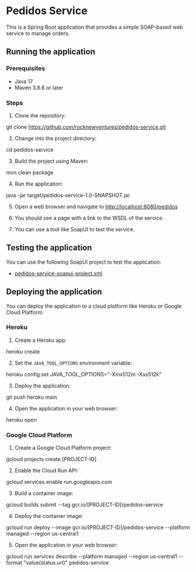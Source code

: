 # Pedidos Service

This is a Spring Boot application that provides a simple SOAP-based web service to manage orders.

## Running the application

### Prerequisites

* Java 17
* Maven 3.8.6 or later

### Steps

1. Clone the repository:

git clone https://github.com/rocknewventures/pedidos-service.git

2. Change into the project directory:

cd pedidos-service

3. Build the project using Maven:

mvn clean package

4. Run the application:

java -jar target/pedidos-service-1.0-SNAPSHOT.jar

5. Open a web browser and navigate to [http://localhost:8080/pedidos](http://localhost:8080/pedidos)

6. You should see a page with a link to the WSDL of the service.

7. You can use a tool like SoapUI to test the service.

## Testing the application

You can use the following SoapUI project to test the application:

* [pedidos-service-soapui-project.xml](https://github.com/rocknewventures/pedidos-service/blob/main/pedidos-service-soapui-project.xml)

## Deploying the application

You can deploy the application to a cloud platform like Heroku or Google Cloud Platform.

### Heroku

1. Create a Heroku app:

heroku create

2. Set the `JAVA_TOOL_OPTIONS` environment variable:

heroku config:set JAVA_TOOL_OPTIONS="-Xmx512m -Xss512k"

3. Deploy the application:

git push heroku main

4. Open the application in your web browser:

heroku open

### Google Cloud Platform

1. Create a Google Cloud Platform project:

gcloud projects create [PROJECT-ID]

2. Enable the Cloud Run API:

gcloud services enable run.googleapis.com

3. Build a container image:

gcloud builds submit --tag gcr.io/[PROJECT-ID]/pedidos-service

4. Deploy the container image:

gcloud run deploy --image gcr.io/[PROJECT-ID]/pedidos-service --platform managed --region us-central1

5. Open the application in your web browser:

gcloud run services describe --platform managed --region us-central1 --format "value(status.url)" pedidos-service
